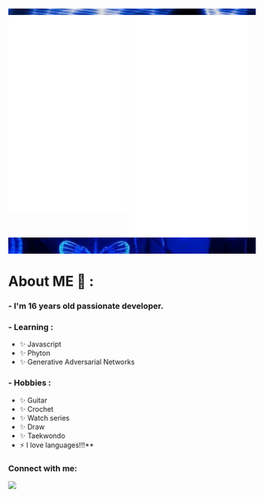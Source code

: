 <div class="parte_de_arriba">
<img src="22.png">
</div>


<div>
  <img src="/metrics1.svg" width="48%" align="top" />
  <img src="/metrics2.svg" width="48%"  />
</div>

<div class="contenedor">
<img src="3vs4.png" align="top">
</div>

# About ME 💬 :

### - I'm 16 years  old passionate developer.


### - Learning :
- ✨ Javascript 
- ✨ Phyton
- ✨ Generative Adversarial Networks

### - Hobbies : 
- ✨ Guitar
- ✨ Crochet
- ✨ Watch series
- ✨ Draw
- ✨ Taekwondo
- ⚡ I love languages!!!**

<h3 align="left">Connect with me:</h3>
<p align="left">
  
<div align="center">
<img src="https://komarev.com/ghpvc/?username=jackvvl&&style=flat-square" align="left" />
</div> 







